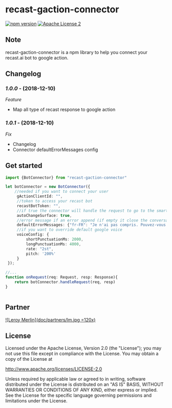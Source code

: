 # recast-gaction-connector

[![npm version](https://badge.fury.io/js/recast-gaction-connector.svg)](https://www.npmjs.com/recast-gaction-connector)
[![Apache License 2](http://img.shields.io/badge/license-ASF2-blue.svg)](http://www.apache.org/licenses/LICENSE-2.0.txt)

## Note

recast-gaction-connector is a npm library to help you connect your recast.ai bot to google action.

## Changelog

### *1.0.0* - (2018-12-10)
*Feature*
- Map all type of recast response to google action

### *1.0.1* - (2018-12-10)
*Fix*
- Changelog
- Connector defaultErrorMessages config

## Get started

```typescript
import {BotConnector} from "recast-gaction-connector"

let botConnector = new BotConnector({
    //needed if you want to connect your user
     gActionClientId: "", 
     //token to access your recast bot
     recastBotToken: "",
     //if true the connector will handle the request to go to the smartphone if you want to display a card
     autoChangeSurface: true,
     //error message if an error append (if empty it close the conversation)
     defaultErrorMessages: {"fr-FR": "Je n'ai pas compris. Pouvez-vous répéter ?"}, 
     //if you want to override default google voice
     voiceConfig: {
         shortPunctuationMs: 2000,
         longPunctuationMs: 4000,
         rate: "2st",
         pitch: '200%'
     }
 });

//...
function onRequest(req: Request, resp: Response){
    return botConnector.handleRequest(req, resp)
}



```

## Partner

[![Leroy Merlin](doc/partners/lm.jpg =120x)](https://www.leroymerlin.fr)


## License

Licensed under the Apache License, Version 2.0 (the "License");
you may not use this file except in compliance with the License.
You may obtain a copy of the License at

   http://www.apache.org/licenses/LICENSE-2.0

Unless required by applicable law or agreed to in writing, software
distributed under the License is distributed on an "AS IS" BASIS,
WITHOUT WARRANTIES OR CONDITIONS OF ANY KIND, either express or implied.
See the License for the specific language governing permissions and
limitations under the License.
